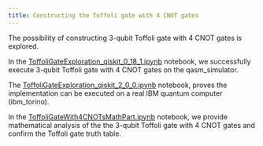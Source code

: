 ```yaml
---
title: Constructing the Toffoli gate with 4 CNOT gates
---
```


The possibility of constructing 3-qubit Toffoli gate with 4 CNOT gates is explored.

In the [ToffoliGateExploration_qiskit_0_18_1.ipynb](https://github.com/samlip-blip/ToffoliGateExploration/blob/main/ToffoliGateExploration_qiskit_0_18_1.ipynb) notebook, we successfully execute 3-qubit Toffoli gate with 4 CNOT gates on the qasm_simulator.

The [ToffoliGateExploration_qiskit_2_0_0.ipynb](https://github.com/samlip-blip/ToffoliGateExploration/blob/main/ToffoliGateExploration_qiskit_2_0_0.ipynb) notebook, proves the implementation can be executed on a real IBM quantum computer (ibm_torino).

In the [ToffoliGateWith4CNOTsMathPart.ipynb](https://github.com/samlip-blip/ToffoliGateExploration/blob/main/ToffoliGateWith4CNOTsMathPart.ipynb) notebook, we provide mathematical analysis of the the 3-qubit Toffoli gate with 4 CNOT gates and confirm the Toffoli gate truth table.